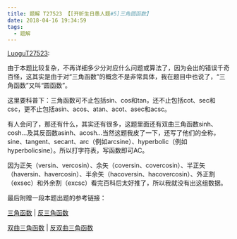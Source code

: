 ```yaml
---
title: 题解 T27523 【[开昕生日愚人题#5]三角圆函数】
date: 2018-04-16 19:34:59
tags: 
  - 题解
---
```


[LuoguT27523](https://www.luogu.org/problemnew/show/T27523):

由于本题比较复杂，不再详细多少分对应什么问题或算法了，因为会出的错误千奇百怪，这其实是由于对“三角函数”的概念不是非常具体，我在题目中也说了，“三角函数”又叫“圆函数”。

这里要科普下：三角函数可不止包括sin、cos和tan，还不止包括cot、sec和csc，更不止包括asin、acos、atan、acot、asec和acsc。

有人会问了，那还有什么，其实还有很多，这题里面还有双曲三角函数sinh、cosh...及其反函数asinh、acosh...当然这题我皮了一下，还写了他们的全称，sine、tangent、secant、arc（例如arcsine）、hyperbolic（例如hyperbolicsine）。所以打字符表，写函数即可AC。

因为正矢（versin、vercosin）、余矢（coversin、covercosin）、半正矢（haversin、havercosin）、半余矢（hacoversin、hacovercosin）、外正割（exsec）和外余割（excsc）看完百科后太好推了，所以我就没有出这组数据。

最后附赠一段本题出题的参考链接：

[三角函数](https://baike.baidu.com/item/%E4%B8%89%E8%A7%92%E5%87%BD%E6%95%B0/1652457) | [反三角函数](https://baike.baidu.com/item/%E5%8F%8D%E4%B8%89%E8%A7%92%E5%87%BD%E6%95%B0)

[双曲三角函数](https://baike.baidu.com/item/%E5%8F%8C%E6%9B%B2%E5%87%BD%E6%95%B0) | [反双曲三角函数](https://baike.baidu.com/item/%E5%8F%8D%E5%8F%8C%E6%9B%B2%E5%87%BD%E6%95%B0)